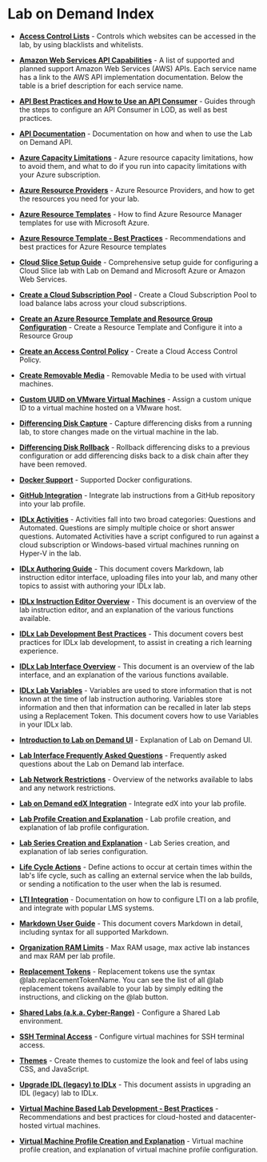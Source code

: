 # Lab on Demand Index

* [**Access Control Lists**](/lod/access-control-lists.md) - Controls which websites can be accessed in the lab, by using blacklists and whitelists. 

* [**Amazon Web Services API Capabilities**](/lod/aws-capabilities.md) - A list of supported and planned support Amazon Web Services (AWS) APIs. Each service name has a link to the AWS API implementation documentation. Below the table is a brief description for each service name. 

* [**API Best Practices and How to Use an API Consumer**](/lod/how-to-use-api-consumer.md) - Guides through the steps to configure an API Consumer in LOD, as well as best practices. 

* [**API Documentation**](/lod/lod-api/lod-api-main.md) - Documentation on how and when to use the Lab on Demand API.

* [**Azure Capacity Limitations**](../../guides/cloud-slice/microsoft-azure/azure-capacity-limitations.md) - Azure resource capacity limitations, how to avoid them, and what to do if you run into capacity limitations with your Azure subscription.

* [**Azure Resource Providers**](../../guides/cloud-slice/microsoft-azure/azure-resource-providers.md) - Azure Resource Providers, and how to get the resources you need for your lab.

* [**Azure Resource Templates**](../../guides/cloud-slice/microsoft-azure/cloud-slice-find-resource-templates.md) - How to find Azure Resource Manager templates for use with Microsoft Azure.

* [**Azure Resource Template - Best Practices**](/lod/feature-focus/cloud-resource-templates/recommendations-and-best-practices.md) - Recommendations and best practices for Azure Resource templates

* [**Cloud Slice Setup Guide**](../../guides/cloud-slice/cloud-slice.md) - Comprehensive setup guide for configuring a Cloud Slice lab with Lab on Demand and Microsoft Azure or Amazon Web Services.

* [**Create a Cloud Subscription Pool**](/lod/create-cloud-subscription-pool.md) - Create a Cloud Subscription Pool to load balance labs across your cloud subscriptions.

* [**Create an Azure Resource Template and Resource Group Configuration**](/lod/create-a-resource-template-and-configure-it-into-a-resource-group.md) - Create a Resource Template and Configure it into a Resource Group

* [**Create an Access Control Policy**](/lod/create-a-restriction-policy.md) - Create a Cloud Access Control Policy.

* [**Create Removable Media**](/lod/create-Removable-media.md) - Removable Media to be used with virtual machines.

- [**Custom UUID on VMware Virtual Machines**](/lod/uuid.md) - Assign a custom unique ID to a virtual machine hosted on a VMware host.

* [**Differencing Disk Capture**](/lod/capture-differencing-disks.md) - Capture differencing disks from a running lab, to store changes made on the virtual machine in the lab. 

* [**Differencing Disk Rollback**](/lod/differencing-disks.md) - Rollback differencing disks to a previous configuration or add differencing disks back to a disk chain after they have been removed.

* [**Docker Support**](/lod/docker.md) - Supported Docker configurations.

* [**GitHub Integration**](../../guides/github-integration/github-integration.md) - Integrate lab instructions from a GitHub repository into your lab profile.

- [**IDLx Activities**](/lod/activities.md) - Activities fall into two broad categories: Questions and Automated. Questions are simply multiple choice or short answer questions. Automated Activities have a script configured to run against a cloud subscription or Windows-based virtual machines running on Hyper-V in the lab.

- [**IDLx Authoring Guide**](../../guides/idl2/idlv2-authoring-guide-and-best-practice.md) - This document covers Markdown, lab instruction editor interface, uploading files into your lab, and many other topics to assist with authoring your IDLx lab.

- [**IDLx Instruction Editor Overview**](/lod/idlx-lab-instruction-editor.md) - This document is an overview of the lab instruction editor, and an explanation of the various functions available. 

- [**IDLx Lab Development Best Practices**](/lod/idlx-development-best-practices.md) - This document covers best practices for IDLx lab development, to assist in creating a rich learning experience.

- [**IDLx Lab Interface Overview**](/lod/idlx-lab-interface-overview.md) - This document is an overview of the lab interface, and an explanation of the various functions available. 

- [**IDLx Lab Variables**](/lod/variables.md) - Variables are used to store information that is not known at the time of lab instruction authoring. Variables store information and then that information can be recalled in later lab steps using a Replacement Token. This document covers how to use Variables in your IDLx lab. 

* [**Introduction to Lab on Demand UI**](/lod/feature-focus/lod-experience.md) - Explanation of Lab on Demand UI.

* [**Lab Interface Frequently Asked Questions**](/lod/lab-interface-faq.md) - Frequently asked questions about the Lab on Demand lab interface. 

* [**Lab Network Restrictions**](/lod/lab-networks.md) - Overview of the networks available to labs and any network restrictions. 

* [**Lab on Demand edX Integration**](../../guides/lti/lod-lti.md) - Integrate edX into your lab profile.

* [**Lab Profile Creation and Explanation**](/lod/feature-focus/lab-profiles/create.md) - Lab profile creation, and explanation of lab profile configuration.

* [**Lab Series Creation and Explanation**](/lod/lab-series.md) - Lab Series creation, and explanation of lab series configuration.

* [**Life Cycle Actions**](/lod/life-cycle-actions.md) - Define actions to occur at certain times within the lab's life cycle, such as calling an external service when the lab builds, or sending a notification to the user when the lab is resumed. 

* [**LTI Integration**](/lod/lab-on-demand-lti-integration.md) - Documentation on how to configure LTI on a lab profile, and integrate with popular LMS systems. 

- [**Markdown User Guide**](../../guides/idl2/markdown-user-guide.md) - This document covers Markdown in detail, including syntax for all supported Markdown.

* [**Organization RAM Limits**](/lod/org-max-ram.md) - Max RAM usage, max active lab instances and max RAM per lab profile. 

- [**Replacement Tokens**](/lod/feature-focus/cloud-resource-templates/replacement-tokens.md) - Replacement tokens use the syntax &commat;lab.replacementTokenName. You can see the list of all &commat;lab replacement tokens available to your lab by simply editing the instructions, and clicking on the &commat;lab button.

* [**Shared Labs (a.k.a. Cyber-Range)**](../../guides/sl/sharedlabs.md) - Configure a Shared Lab environment.

* [**SSH Terminal Access**](/lod/terminal-access.md) - Configure virtual machines for SSH terminal access. 

* [**Themes**](/lod/lod-themes.md) - Create themes to customize the look and feel of labs using CSS, and JavaScript. 

- [**Upgrade IDL (legacy) to IDLx**](/lod/idlx-migration-guide.md) - This document assists in upgrading an IDL (legacy) lab to IDLx.

* [**Virtual Machine Based Lab Development - Best Practices**](/lod/vm-based-lab-build-best-practices.md) - Recommendations and best practices for cloud-hosted and datacenter-hosted virtual machines.

* [**Virtual Machine Profile Creation and Explanation**](/lod/vm-profiles.md) - Virtual machine profile creation, and explanation of virtual machine profile configuration.

